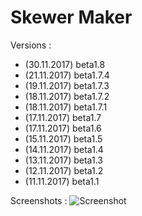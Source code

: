 # Skewer Maker
Versions :
* (30.11.2017) beta1.8
* (21.11.2017) beta1.7.4
* (19.11.2017) beta1.7.3
* (18.11.2017) beta1.7.2
* (18.11.2017) beta1.7.1
* (17.11.2017) beta1.7
* (17.11.2017) beta1.6
* (15.11.2017) beta1.5
* (14.11.2017) beta1.4
* (13.11.2017) beta1.3
* (12.11.2017) beta1.2
* (11.11.2017) beta1.1

Screenshots :
![Screenshot](https://github.com/ManuStrozor/Skewer-Maker/tree/master/screenshots/30.11.2017.png:large)
